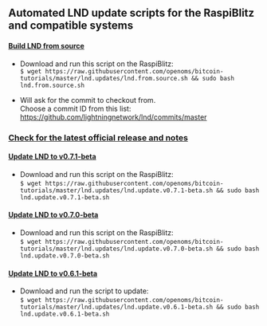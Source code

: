 ## Automated LND update scripts for the RaspiBlitz and compatible systems

#### [Build LND from source](lnd.from.source.sh)
* Download and run this script on the RaspiBlitz:  
    `$ wget https://raw.githubusercontent.com/openoms/bitcoin-tutorials/master/lnd.updates/lnd.from.source.sh && sudo bash lnd.from.source.sh`

* Will ask for the commit to checkout from.  
Choose a commit ID from this list: https://github.com/lightningnetwork/lnd/commits/master


### [Check for the latest official release and notes](https://github.com/lightningnetwork/lnd/releases/)

#### [Update LND to v0.7.1-beta](lnd.update.v0.7.1-beta.sh)

* Download and run this script on the RaspiBlitz:  
`$ wget https://raw.githubusercontent.com/openoms/bitcoin-tutorials/master/lnd.updates/lnd.update.v0.7.1-beta.sh && sudo bash lnd.update.v0.7.1-beta.sh`

#### [Update LND to v0.7.0-beta](lnd.update.v0.7.0-beta.sh)

* Download and run this script on the RaspiBlitz:  
`$ wget https://raw.githubusercontent.com/openoms/bitcoin-tutorials/master/lnd.updates/lnd.update.v0.7.0-beta.sh && sudo bash lnd.update.v0.7.0-beta.sh`

#### [Update LND to v0.6.1-beta](lnd.update.v0.6.1-beta.sh)
* Download and run the script to update:  
`$ wget https://raw.githubusercontent.com/openoms/bitcoin-tutorials/master/lnd.updates/lnd.update.v0.6.1-beta.sh && sudo bash lnd.update.v0.6.1-beta.sh`



